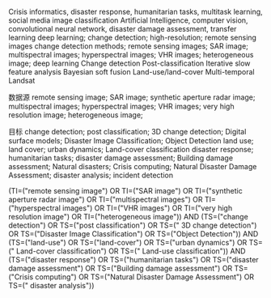 Crisis informatics, disaster response, humanitarian tasks, multitask learning, social media image classification
Artificial Intelligence, computer vision, convolutional neural network, disaster damage assessment, transfer learning
deep learning; change detection; high-resolution; remote sensing images
change detection methods; remote sensing images; SAR image; multispectral images; hyperspectral images; VHR images; heterogeneous image; deep learning
Change detection Post-classification Iterative slow feature analysis Bayesian soft fusion Land-use/land-cover Multi-temporal Landsat

数据源
remote sensing image; SAR image; synthetic aperture radar image; multispectral images; hyperspectral images; VHR images; very high resolution image; heterogeneous image; 

目标
change detection; post classification; 3D change detection; Digital surface models; Disaster Image Classification; Object Detection
land use; land cover; urban dynamics; Land-cover classification
disaster response; humanitarian tasks; disaster damage assessment; Building damage assessment; Natural disasters; Crisis computing; Natural Disaster Damage Assessment; disaster analysis; incident detection

(TI=("remote sensing image") OR TI=("SAR image") OR TI=("synthetic aperture radar image") OR TI=("multispectral images") OR TI=("hyperspectral images") OR TI=("VHR images") OR TI=("very high resolution image") OR TI=("heterogeneous image"))
AND
(TS=("change detection") OR TS=("post classification") OR TS=(" 3D change detection") OR TS=("Disaster Image Classification") OR TS=("Object Detection"))
AND
(TS=("land-use") OR TS=("land-cover") OR TS=("urban dynamics") OR TS=(" Land-cover classification") OR TS=(" Land-use classification"))
AND
(TS=("disaster response") OR TS=("humanitarian tasks") OR TS=("disaster damage assessment") OR TS=("Building damage assessment") OR TS=("Crisis computing") OR TS=("Natural Disaster Damage Assessment") OR TS=(" disaster analysis"))